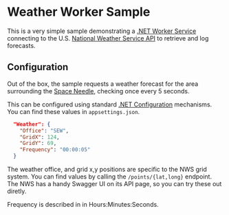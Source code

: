 # Weather Worker Sample

This is a very simple sample demonstrating a [.NET Worker Service](https://learn.microsoft.com/en-us/dotnet/core/extensions/workers) connecting to the U.S. [National Weather Service API](https://www.weather.gov/documentation/services-web-api) to retrieve and log  forecasts.

## Configuration

Out of the box, the sample requests a weather forecast for the area surrounding the [Space Needle](https://www.spaceneedle.com/),
checking once every 5 seconds.

This can be configured using standard [.NET Configuration](https://learn.microsoft.com/en-us/dotnet/core/extensions/configuration)
mechanisms. You can find these values in `appsettings.json`.

```json
  "Weather": {
    "Office": "SEW",
    "GridX": 124,
    "GridY": 69,
    "Frequency": "00:00:05"
  }
```

The weather office, and grid x,y positions are specific to the NWS grid system. You can find values by calling the `/points/{lat,long}`
endpoint. The NWS has a handy Swagger UI on its API page, so you can try these out diretly.

Frequency is described in in Hours:Minutes:Seconds.
